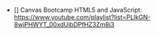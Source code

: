 * [] Canvas Bootcamp HTML5 and JavaScript: https://www.youtube.com/playlist?list=PLlkGN-8wjPHWYT_00xdUibDPfHZ3Zm8i3
